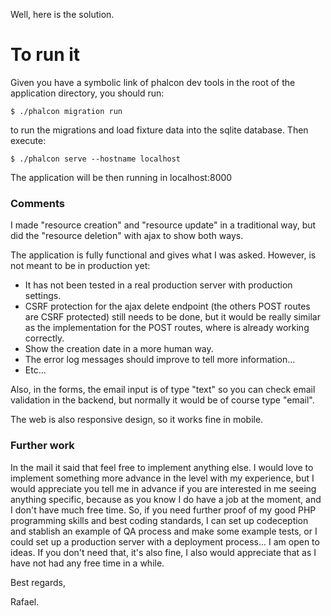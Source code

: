 
Well, here is the solution.

# To run it

Given you have a symbolic link  of phalcon dev tools in the root of the application directory, you should run:

```$ ./phalcon migration run```

to run the migrations and load fixture data into the sqlite database. Then execute:

```$ ./phalcon serve --hostname localhost```

The application will be then running in localhost:8000

### Comments

I made "resource creation" and "resource update" in a traditional way, but did the "resource deletion" with ajax to show both ways.

The application is fully functional and gives what I was asked. However, is not meant to be in production yet:
- It has not been tested in a real production server with production settings.
- CSRF protection for the ajax delete endpoint (the others POST routes are CSRF protected) still needs to be done, but it would be really similar as the implementation for the POST routes, where is already working correctly.
- Show the creation date in a more human way.
- The error log messages should improve to tell more information...
- Etc...

Also, in the forms, the email input is of type "text" so you can check email validation in the backend, but normally it would be of course type "email".

The web is also responsive design, so it works fine in mobile. 


### Further work

In the mail it said that feel free to implement anything else. I would love to implement something more advance in the level with my experience, but I would appreciate you tell me in advance if you are interested in me seeing anything specific, because as you know I do have a job at the moment, and I don't have much free time. So, if you need further proof of my good PHP programming skills and best coding standards, I can set up codeception and stablish an example of QA process and make some example tests, or I could set up a production server with a deployment process... I am open to ideas. If you don't need that, it's also fine, I also would appreciate that as I have not had any free time in a while.

Best regards,

Rafael.